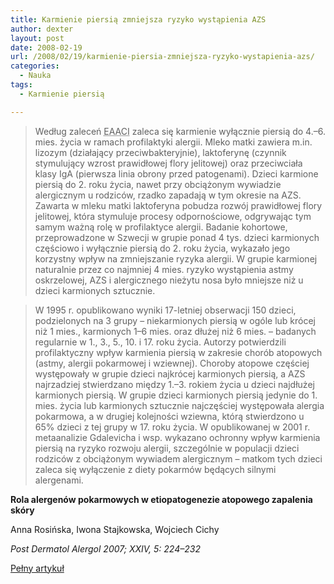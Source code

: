 ```yaml
---
title: Karmienie piersią zmniejsza ryzyko wystąpienia AZS
author: dexter
layout: post
date: 2008-02-19
url: /2008/02/19/karmienie-piersia-zmniejsza-ryzyko-wystapienia-azs/
categories:
  - Nauka
tags:
  - Karmienie piersią

---
```

> Według zaleceń <acronym title="European Academy of Allergology and Clinical Immunology">EAACI</acronym> zaleca się karmienie wyłącznie piersią do 4.–6. mies. życia w ramach profilaktyki alergii. Mleko matki zawiera m.in. lizozym (działający przeciwbakteryjnie), laktoferynę (czynnik stymulujący wzrost prawidłowej flory jelitowej) oraz przeciwciała klasy IgA (pierwsza linia obrony przed patogenami). Dzieci karmione piersią do 2. roku życia, nawet przy obciążonym wywiadzie alergicznym u rodziców, rzadko zapadają w tym okresie na AZS. Zawarta w mleku matki laktoferyna pobudza rozwój prawidłowej flory jelitowej, która stymuluje procesy odpornościowe, odgrywając tym samym ważną rolę w profilaktyce alergii. Badanie kohortowe, przeprowadzone w Szwecji w grupie ponad 4 tys. dzieci karmionych częściowo i wyłącznie piersią do 2. roku życia, wykazało jego korzystny wpływ na zmniejszanie ryzyka alergii. W grupie karmionej naturalnie przez co najmniej 4 mies. ryzyko wystąpienia astmy oskrzelowej, AZS i alergicznego nieżytu nosa było mniejsze niż u dzieci karmionych sztucznie.
  
> W 1995 r. opublikowano wyniki 17-letniej obserwacji 150 dzieci, podzielonych na 3 grupy – niekarmionych piersią w ogóle lub krócej niż 1 mies., karmionych 1–6 mies. oraz dłużej niż 6 mies. – badanych regularnie w 1., 3., 5., 10. i 17. roku życia. Autorzy potwierdzili profilaktyczny wpływ karmienia piersią w zakresie chorób atopowych (astmy, alergii pokarmowej i wziewnej). Choroby atopowe częściej występowały w grupie dzieci najkrócej karmionych piersią, a AZS najrzadziej stwierdzano między 1.–3. rokiem życia u dzieci najdłużej karmionych piersią. W grupie dzieci karmionych piersią jedynie do 1. mies. życia lub karmionych sztucznie najczęściej występowała alergia pokarmowa, a w drugiej kolejności wziewna, którą stwierdzono u 65% dzieci z tej grupy w 17. roku życia. W opublikowanej w 2001 r. metaanalizie Gdalevicha i wsp. wykazano ochronny wpływ karmienia piersią na ryzyko rozwoju alergii, szczególnie w populacji dzieci rodziców z obciążonym wywiadem alergicznym – matkom tych dzieci zaleca się wyłączenie z diety pokarmów będących silnymi alergenami.

**Rola alergenów pokarmowych w etiopatogenezie atopowego zapalenia skóry**
  
Anna Rosińska, Iwona Stajkowska, Wojciech Cichy
  
_Post Dermatol Alergol 2007; XXIV, 5: 224–232_
  
[Pełny artykuł][1]

 [1]: http://termedia.pl/showpdf.php?article_id=9154&filename=Rola%20alergenow.pdf&priority=1